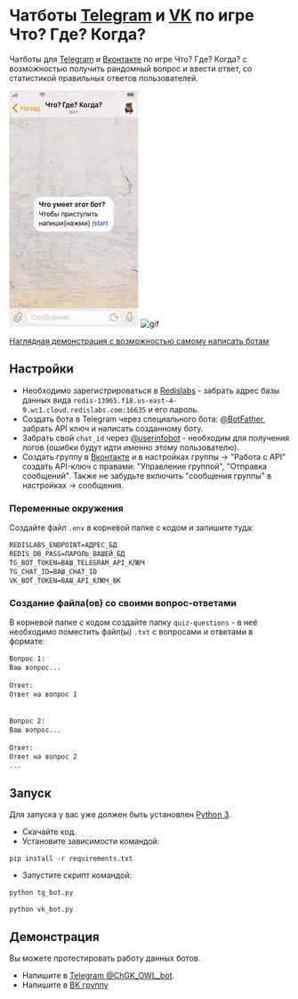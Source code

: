 # Чатботы [Telegram](https://telegram.org/) и [VK](https://vk.com/) по игре Что? Где? Когда?

Чатботы для [Telegram](https://telegram.org/) и [Вконтакте](https://vk.com/) по 
игре Что? Где? Когда? с возможностью получить рандомный вопрос и ввести ответ, 
со статистикой правильных ответов пользователей.

![gif](media/IMG_6813.gif) ![gif](media/IMG_6816.gif)

[Наглядная демонстрация с возможностью самому написать ботам](#демонстрация)

## Настройки

* Необходимо зарегистрироваться в [Redislabs](https://redislabs.com/) - забрать 
  адрес базы данных вида `redis-13965.f18.us-east-4-9.wc1.cloud.redislabs.com:16635` и его пароль.
* Создать бота в Telegram через специального бота:
[@BotFather](https://telegram.me/BotFather), забрать API ключ и написать 
созданному боту.
* Забрать свой `chat_id` через [@userinfobot](https://telegram.me/userinfobot) - 
  необходим для получения логов (ошибки будут идти именно этому пользователю).
* Создать группу в [Вконтакте](https://vk.com/groups?tab=admin) и в настройках 
  группы -> "Работа с API" создать API-ключ с правами: "Управление группой", 
  "Отправка сообщений". Также не забудьте включить "сообщения группы" в настройках 
  -> сообщения.

### Переменные окружения

Создайте файл `.env` в корневой папке с кодом и запишите туда:
```
REDISLABS_ENDPOINT=АДРЕС_БД
REDIS_DB_PASS=ПАРОЛЬ_ВАШЕЙ_БД
TG_BOT_TOKEN=ВАШ_TELEGRAM_API_КЛЮЧ
TG_CHAT_ID=ВАШ_CHAT_ID
VK_BOT_TOKEN=ВАШ_API_КЛЮЧ_ВК
```

### Создание файла(ов) со своими вопрос-ответами

В корневой папке с кодом создайте папку `quiz-questions` - в неё необходимо 
поместить файл(ы) `.txt` с вопросами и ответами в формате:
```
Вопрос 1:
Ваш вопрос...

Ответ:
Ответ на вопрос 1


Вопрос 2:
Ваш вопрос...

Ответ:
Ответ на вопрос 2
...
```


## Запуск

Для запуска у вас уже должен быть установлен [Python 3](https://www.python.org/downloads/release/python-379/).

- Скачайте код.
- Установите зависимости командой:
```
pip install -r requirements.txt
```
- Запустите скрипт командой: 
```
python tg_bot.py
```
```
python vk_bot.py
```


## Демонстрация

Вы можете протестировать работу данных ботов.

* Напишите в [Telegram @ChGK_OWL_bot](https://telegram.me/ChGK_OWL_bot).
* Напишите в [ВК группу](https://vk.com/im?sel=-205702477)
